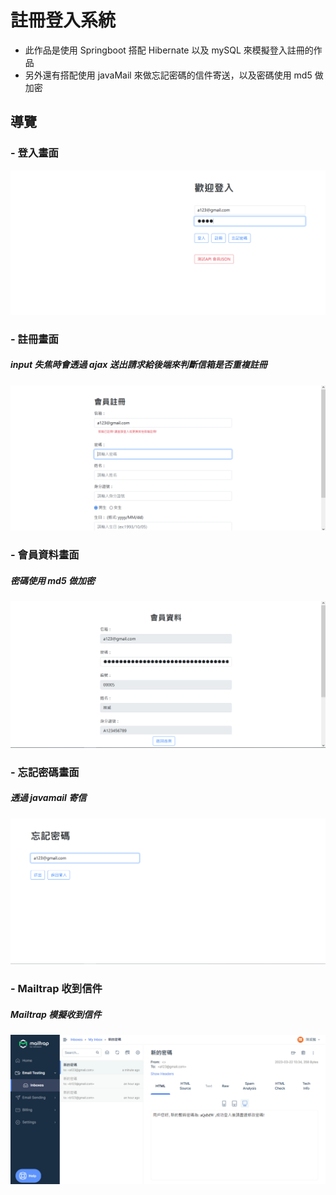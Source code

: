 # 註冊登入系統

- 此作品是使用 Springboot 搭配 Hibernate 以及 mySQL 來模擬登入註冊的作品
- 另外還有搭配使用 javaMail 來做忘記密碼的信件寄送，以及密碼使用 md5 做加密

## 導覽

### - 登入畫面
<kbd>
    <img src="https://github.com/n0918679182/spring_hibernate_signup_system/blob/master/readme_img/signin.png?raw=true">
</kbd>

### - 註冊畫面
##### input 失焦時會透過 ajax 送出請求給後端來判斷信箱是否重複註冊
<kbd>
    <img src="https://github.com/n0918679182/spring_hibernate_signup_system/blob/master/readme_img/signup.png?raw=true">
</kbd>

### - 會員資料畫面
##### 密碼使用 md5 做加密
<kbd>
    <img src="https://github.com/n0918679182/spring_hibernate_signup_system/blob/master/readme_img/detail.png?raw=true">
</kbd>

### - 忘記密碼畫面
##### 透過 javamail 寄信
<kbd>
    <img src="https://github.com/n0918679182/spring_hibernate_signup_system/blob/master/readme_img/forget.png?raw=true">
</kbd>

### - Mailtrap 收到信件
##### Mailtrap 模擬收到信件
<kbd>
    <img src="https://github.com/n0918679182/spring_hibernate_signup_system/blob/master/readme_img/mailtrap.png?raw=true">
</kbd>
